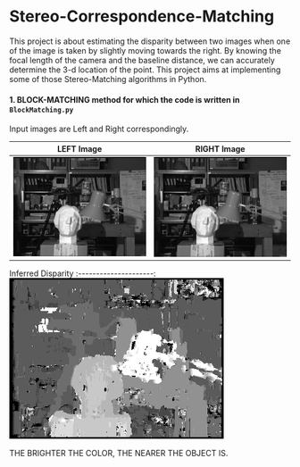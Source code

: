 # Stereo-Correspondence-Matching

This project is about estimating the disparity between two images when one of the image is taken by slightly moving towards the right.
By knowing the focal length of the camera and the baseline distance, we can accurately determine the 3-d location of the point.
This project aims at implementing some of those Stereo-Matching algorithms in Python.

#### 1. BLOCK-MATCHING method for which the code is written in `BlockMatching.py`
Input images are Left and Right correspondingly.

LEFT Image             |  RIGHT Image
:-------------------------:|:-------------------------:
![](<Inputs/tsukuba_l.png>) | ![](<Inputs/tsukuba_r.png>)

 

Inferred Disparity
:---------------------:
![](<Outputs/tsukuba_disparity.png>)

THE BRIGHTER THE COLOR, THE NEARER THE OBJECT IS.
